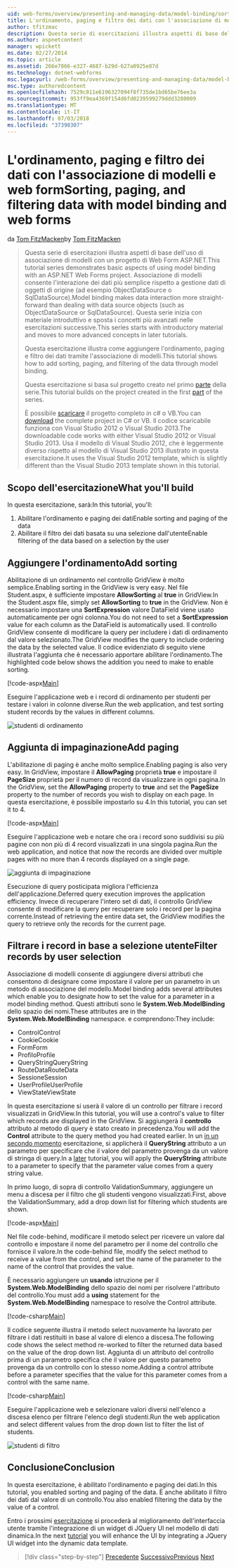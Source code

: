 ```yaml
---
uid: web-forms/overview/presenting-and-managing-data/model-binding/sorting-paging-and-filtering-data
title: L'ordinamento, paging e filtro dei dati con l'associazione di modelli e web form | Microsoft Docs
author: tfitzmac
description: Questa serie di esercitazioni illustra aspetti di base dell'uso di associazione di modelli con un progetto di Web Form ASP.NET. Associazione di modelli consente l'interazione dei dati più linee rette-...
ms.author: aspnetcontent
manager: wpickett
ms.date: 02/27/2014
ms.topic: article
ms.assetid: 266e7866-e327-4687-b29d-627a0925e87d
ms.technology: dotnet-webforms
msc.legacyurl: /web-forms/overview/presenting-and-managing-data/model-binding/sorting-paging-and-filtering-data
msc.type: authoredcontent
ms.openlocfilehash: 7529c811e6196327094f8f735de1bd65be76ee3a
ms.sourcegitcommit: 953ff9ea4369f154d6fd0239599279ddd3280009
ms.translationtype: MT
ms.contentlocale: it-IT
ms.lasthandoff: 07/03/2018
ms.locfileid: "37398307"
---
```

<a name="sorting-paging-and-filtering-data-with-model-binding-and-web-forms"></a><span data-ttu-id="89dd8-104">L'ordinamento, paging e filtro dei dati con l'associazione di modelli e web form</span><span class="sxs-lookup"><span data-stu-id="89dd8-104">Sorting, paging, and filtering data with model binding and web forms</span></span>
====================
<span data-ttu-id="89dd8-105">da [Tom FitzMacken](https://github.com/tfitzmac)</span><span class="sxs-lookup"><span data-stu-id="89dd8-105">by [Tom FitzMacken](https://github.com/tfitzmac)</span></span>

> <span data-ttu-id="89dd8-106">Questa serie di esercitazioni illustra aspetti di base dell'uso di associazione di modelli con un progetto di Web Form ASP.NET.</span><span class="sxs-lookup"><span data-stu-id="89dd8-106">This tutorial series demonstrates basic aspects of using model binding with an ASP.NET Web Forms project.</span></span> <span data-ttu-id="89dd8-107">Associazione di modelli consente l'interazione dei dati più semplice rispetto a gestione dati di oggetti di origine (ad esempio ObjectDataSource o SqlDataSource).</span><span class="sxs-lookup"><span data-stu-id="89dd8-107">Model binding makes data interaction more straight-forward than dealing with data source objects (such as ObjectDataSource or SqlDataSource).</span></span> <span data-ttu-id="89dd8-108">Questa serie inizia con materiale introduttivo e sposta i concetti più avanzati nelle esercitazioni successive.</span><span class="sxs-lookup"><span data-stu-id="89dd8-108">This series starts with introductory material and moves to more advanced concepts in later tutorials.</span></span>
> 
> <span data-ttu-id="89dd8-109">Questa esercitazione illustra come aggiungere l'ordinamento, paging e filtro dei dati tramite l'associazione di modelli.</span><span class="sxs-lookup"><span data-stu-id="89dd8-109">This tutorial shows how to add sorting, paging, and filtering of the data through model binding.</span></span>
> 
> <span data-ttu-id="89dd8-110">Questa esercitazione si basa sul progetto creato nel primo [parte](retrieving-data.md) della serie.</span><span class="sxs-lookup"><span data-stu-id="89dd8-110">This tutorial builds on the project created in the first [part](retrieving-data.md) of the series.</span></span>
> 
> <span data-ttu-id="89dd8-111">È possibile [scaricare](https://go.microsoft.com/fwlink/?LinkId=286116) il progetto completo in c# o VB.</span><span class="sxs-lookup"><span data-stu-id="89dd8-111">You can [download](https://go.microsoft.com/fwlink/?LinkId=286116) the complete project in C# or VB.</span></span> <span data-ttu-id="89dd8-112">Il codice scaricabile funziona con Visual Studio 2012 o Visual Studio 2013.</span><span class="sxs-lookup"><span data-stu-id="89dd8-112">The downloadable code works with either Visual Studio 2012 or Visual Studio 2013.</span></span> <span data-ttu-id="89dd8-113">Usa il modello di Visual Studio 2012, che è leggermente diverso rispetto al modello di Visual Studio 2013 illustrato in questa esercitazione.</span><span class="sxs-lookup"><span data-stu-id="89dd8-113">It uses the Visual Studio 2012 template, which is slightly different than the Visual Studio 2013 template shown in this tutorial.</span></span>


## <a name="what-youll-build"></a><span data-ttu-id="89dd8-114">Scopo dell'esercitazione</span><span class="sxs-lookup"><span data-stu-id="89dd8-114">What you'll build</span></span>

<span data-ttu-id="89dd8-115">In questa esercitazione, sarà:</span><span class="sxs-lookup"><span data-stu-id="89dd8-115">In this tutorial, you'll:</span></span>

1. <span data-ttu-id="89dd8-116">Abilitare l'ordinamento e paging dei dati</span><span class="sxs-lookup"><span data-stu-id="89dd8-116">Enable sorting and paging of the data</span></span>
2. <span data-ttu-id="89dd8-117">Abilitare il filtro dei dati basata su una selezione dall'utente</span><span class="sxs-lookup"><span data-stu-id="89dd8-117">Enable filtering of the data based on a selection by the user</span></span>

## <a name="add-sorting"></a><span data-ttu-id="89dd8-118">Aggiungere l'ordinamento</span><span class="sxs-lookup"><span data-stu-id="89dd8-118">Add sorting</span></span>

<span data-ttu-id="89dd8-119">Abilitazione di un ordinamento nel controllo GridView è molto semplice.</span><span class="sxs-lookup"><span data-stu-id="89dd8-119">Enabling sorting in the GridView is very easy.</span></span> <span data-ttu-id="89dd8-120">Nel file Student.aspx, è sufficiente impostare **AllowSorting** al **true** in GridView.</span><span class="sxs-lookup"><span data-stu-id="89dd8-120">In the Student.aspx file, simply set **AllowSorting** to **true** in the GridView.</span></span> <span data-ttu-id="89dd8-121">Non è necessario impostare una **SortExpression** valore DataField viene usato automaticamente per ogni colonna.</span><span class="sxs-lookup"><span data-stu-id="89dd8-121">You do not need to set a **SortExpression** value for each column as the DataField is automatically used.</span></span> <span data-ttu-id="89dd8-122">Il controllo GridView consente di modificare la query per includere i dati di ordinamento dal valore selezionato.</span><span class="sxs-lookup"><span data-stu-id="89dd8-122">The GridView modifies the query to include ordering the data by the selected value.</span></span> <span data-ttu-id="89dd8-123">Il codice evidenziato di seguito viene illustrata l'aggiunta che è necessario apportare abilitare l'ordinamento.</span><span class="sxs-lookup"><span data-stu-id="89dd8-123">The highlighted code below shows the addition you need to make to enable sorting.</span></span>

[!code-aspx[Main](sorting-paging-and-filtering-data/samples/sample1.aspx?highlight=5)]

<span data-ttu-id="89dd8-124">Eseguire l'applicazione web e i record di ordinamento per studenti per testare i valori in colonne diverse.</span><span class="sxs-lookup"><span data-stu-id="89dd8-124">Run the web application, and test sorting student records by the values in different columns.</span></span>

![studenti di ordinamento](sorting-paging-and-filtering-data/_static/image2.png)

## <a name="add-paging"></a><span data-ttu-id="89dd8-126">Aggiunta di impaginazione</span><span class="sxs-lookup"><span data-stu-id="89dd8-126">Add paging</span></span>

<span data-ttu-id="89dd8-127">L'abilitazione di paging è anche molto semplice.</span><span class="sxs-lookup"><span data-stu-id="89dd8-127">Enabling paging is also very easy.</span></span> <span data-ttu-id="89dd8-128">In GridView, impostare il **AllowPaging** proprietà **true** e impostare il **PageSize** proprietà per il numero di record da visualizzare in ogni pagina.</span><span class="sxs-lookup"><span data-stu-id="89dd8-128">In the GridView, set the **AllowPaging** property to **true** and set the **PageSize** property to the number of records you wish to display on each page.</span></span> <span data-ttu-id="89dd8-129">In questa esercitazione, è possibile impostarlo su 4.</span><span class="sxs-lookup"><span data-stu-id="89dd8-129">In this tutorial, you can set it to 4.</span></span>

[!code-aspx[Main](sorting-paging-and-filtering-data/samples/sample2.aspx?highlight=5)]

<span data-ttu-id="89dd8-130">Eseguire l'applicazione web e notare che ora i record sono suddivisi su più pagine con non più di 4 record visualizzati in una singola pagina.</span><span class="sxs-lookup"><span data-stu-id="89dd8-130">Run the web application, and notice that now the records are divided over multiple pages with no more than 4 records displayed on a single page.</span></span>

![aggiunta di impaginazione](sorting-paging-and-filtering-data/_static/image4.png)

<span data-ttu-id="89dd8-132">Esecuzione di query posticipata migliora l'efficienza dell'applicazione.</span><span class="sxs-lookup"><span data-stu-id="89dd8-132">Deferred query execution improves the application efficiency.</span></span> <span data-ttu-id="89dd8-133">Invece di recuperare l'intero set di dati, il controllo GridView consente di modificare la query per recuperare solo i record per la pagina corrente.</span><span class="sxs-lookup"><span data-stu-id="89dd8-133">Instead of retrieving the entire data set, the GridView modifies the query to retrieve only the records for the current page.</span></span>

## <a name="filter-records-by-user-selection"></a><span data-ttu-id="89dd8-134">Filtrare i record in base a selezione utente</span><span class="sxs-lookup"><span data-stu-id="89dd8-134">Filter records by user selection</span></span>

<span data-ttu-id="89dd8-135">Associazione di modelli consente di aggiungere diversi attributi che consentono di designare come impostare il valore per un parametro in un metodo di associazione del modello.</span><span class="sxs-lookup"><span data-stu-id="89dd8-135">Model binding adds several attributes which enable you to designate how to set the value for a parameter in a model binding method.</span></span> <span data-ttu-id="89dd8-136">Questi attributi sono le **System.Web.ModelBinding** dello spazio dei nomi.</span><span class="sxs-lookup"><span data-stu-id="89dd8-136">These attributes are in the **System.Web.ModelBinding** namespace.</span></span> <span data-ttu-id="89dd8-137">e comprendono:</span><span class="sxs-lookup"><span data-stu-id="89dd8-137">They include:</span></span>

- <span data-ttu-id="89dd8-138">Control</span><span class="sxs-lookup"><span data-stu-id="89dd8-138">Control</span></span>
- <span data-ttu-id="89dd8-139">Cookie</span><span class="sxs-lookup"><span data-stu-id="89dd8-139">Cookie</span></span>
- <span data-ttu-id="89dd8-140">Form</span><span class="sxs-lookup"><span data-stu-id="89dd8-140">Form</span></span>
- <span data-ttu-id="89dd8-141">Profilo</span><span class="sxs-lookup"><span data-stu-id="89dd8-141">Profile</span></span>
- <span data-ttu-id="89dd8-142">QueryString</span><span class="sxs-lookup"><span data-stu-id="89dd8-142">QueryString</span></span>
- <span data-ttu-id="89dd8-143">RouteData</span><span class="sxs-lookup"><span data-stu-id="89dd8-143">RouteData</span></span>
- <span data-ttu-id="89dd8-144">Sessione</span><span class="sxs-lookup"><span data-stu-id="89dd8-144">Session</span></span>
- <span data-ttu-id="89dd8-145">UserProfile</span><span class="sxs-lookup"><span data-stu-id="89dd8-145">UserProfile</span></span>
- <span data-ttu-id="89dd8-146">ViewState</span><span class="sxs-lookup"><span data-stu-id="89dd8-146">ViewState</span></span>

<span data-ttu-id="89dd8-147">In questa esercitazione si userà il valore di un controllo per filtrare i record visualizzati in GridView.</span><span class="sxs-lookup"><span data-stu-id="89dd8-147">In this tutorial, you will use a control's value to filter which records are displayed in the GridView.</span></span> <span data-ttu-id="89dd8-148">Si aggiungerà il **controllo** attributo al metodo di query è stato creato in precedenza.</span><span class="sxs-lookup"><span data-stu-id="89dd8-148">You will add the **Control** attribute to the query method you had created earlier.</span></span> <span data-ttu-id="89dd8-149">In un [in un secondo momento](using-query-string-values-to-retrieve-data.md) esercitazione, si applicherà il **QueryString** attributo a un parametro per specificare che il valore del parametro provenga da un valore di stringa di query.</span><span class="sxs-lookup"><span data-stu-id="89dd8-149">In a [later](using-query-string-values-to-retrieve-data.md) tutorial, you will apply the **QueryString** attribute to a parameter to specify that the parameter value comes from a query string value.</span></span>

<span data-ttu-id="89dd8-150">In primo luogo, di sopra di controllo ValidationSummary, aggiungere un menu a discesa per il filtro che gli studenti vengono visualizzati.</span><span class="sxs-lookup"><span data-stu-id="89dd8-150">First, above the ValidationSummary, add a drop down list for filtering which students are shown.</span></span>

[!code-aspx[Main](sorting-paging-and-filtering-data/samples/sample3.aspx?highlight=3-11)]

<span data-ttu-id="89dd8-151">Nel file code-behind, modificare il metodo select per ricevere un valore dal controllo e impostare il nome del parametro per il nome del controllo che fornisce il valore.</span><span class="sxs-lookup"><span data-stu-id="89dd8-151">In the code-behind file, modify the select method to receive a value from the control, and set the name of the parameter to the name of the control that provides the value.</span></span>

<span data-ttu-id="89dd8-152">È necessario aggiungere un **usando** istruzione per il **System.Web.ModelBinding** dello spazio dei nomi per risolvere l'attributo del controllo.</span><span class="sxs-lookup"><span data-stu-id="89dd8-152">You must add a **using** statement for the **System.Web.ModelBinding** namespace to resolve the Control attribute.</span></span>

[!code-csharp[Main](sorting-paging-and-filtering-data/samples/sample4.cs)]

<span data-ttu-id="89dd8-153">Il codice seguente illustra il metodo select nuovamente ha lavorato per filtrare i dati restituiti in base al valore di elenco a discesa.</span><span class="sxs-lookup"><span data-stu-id="89dd8-153">The following code shows the select method re-worked to filter the returned data based on the value of the drop down list.</span></span> <span data-ttu-id="89dd8-154">Aggiunta di un attributo del controllo prima di un parametro specifica che il valore per questo parametro provenga da un controllo con lo stesso nome.</span><span class="sxs-lookup"><span data-stu-id="89dd8-154">Adding a control attribute before a parameter specifies that the value for this parameter comes from a control with the same name.</span></span>

[!code-csharp[Main](sorting-paging-and-filtering-data/samples/sample5.cs)]

<span data-ttu-id="89dd8-155">Eseguire l'applicazione web e selezionare valori diversi nell'elenco a discesa elenco per filtrare l'elenco degli studenti.</span><span class="sxs-lookup"><span data-stu-id="89dd8-155">Run the web application and select different values from the drop down list to filter the list of students.</span></span>

![studenti di filtro](sorting-paging-and-filtering-data/_static/image6.png)

## <a name="conclusion"></a><span data-ttu-id="89dd8-157">Conclusione</span><span class="sxs-lookup"><span data-stu-id="89dd8-157">Conclusion</span></span>

<span data-ttu-id="89dd8-158">In questa esercitazione, è abilitato l'ordinamento e paging dei dati.</span><span class="sxs-lookup"><span data-stu-id="89dd8-158">In this tutorial, you enabled sorting and paging of the data.</span></span> <span data-ttu-id="89dd8-159">È anche abilitato il filtro dei dati dal valore di un controllo.</span><span class="sxs-lookup"><span data-stu-id="89dd8-159">You also enabled filtering the data by the value of a control.</span></span>

<span data-ttu-id="89dd8-160">Entro i prossimi [esercitazione](integrating-jquery-ui.md) si procederà al miglioramento dell'interfaccia utente tramite l'integrazione di un widget di JQuery UI nel modello di dati dinamica.</span><span class="sxs-lookup"><span data-stu-id="89dd8-160">In the next [tutorial](integrating-jquery-ui.md) you will enhance the UI by integrating a JQuery UI widget into the dynamic data template.</span></span>

> [!div class="step-by-step"]
> <span data-ttu-id="89dd8-161">[Precedente](updating-deleting-and-creating-data.md)
> [Successivo](integrating-jquery-ui.md)</span><span class="sxs-lookup"><span data-stu-id="89dd8-161">[Previous](updating-deleting-and-creating-data.md)
[Next](integrating-jquery-ui.md)</span></span>
